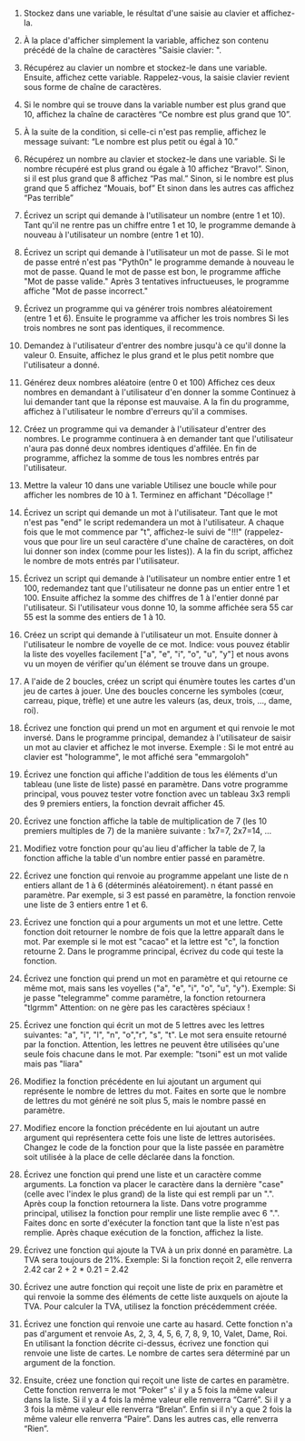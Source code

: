 1)  Stockez dans une variable, le résultat d'une saisie au clavier et affichez-la.

2)  À la place d'afficher simplement la variable, affichez son contenu précédé de la chaîne de caractères "Saisie clavier: ".

3)  Récupérez au clavier un nombre et stockez-le dans une variable.
    Ensuite, affichez cette variable.
    Rappelez-vous, la saisie clavier revient sous forme de chaîne de caractères.

4)  Si le nombre qui se trouve dans la variable number est plus grand que 10, affichez la chaîne de caractères “Ce nombre est plus grand que 10”.

5)  À la suite de la condition, si celle-ci n'est pas remplie, affichez le message suivant: “Le nombre est plus petit ou égal à 10.”

6)  Récupérez un nombre au clavier et stockez-le dans une variable.
    Si le nombre récupéré est plus grand ou égale à 10 affichez “Bravo!”.
    Sinon, si il est plus grand que 8 affichez “Pas mal.”
    Sinon, si le nombre est plus grand que 5 affichez “Mouais, bof”
    Et sinon dans les autres cas affichez “Pas terrible”

7)  Écrivez un script qui demande à l'utilisateur un nombre (entre 1 et 10).
    Tant qu'il ne rentre pas un chiffre entre 1 et 10, le programme demande à nouveau à l'utilisateur un nombre (entre 1 et 10).

8)  Écrivez un script qui demande à l'utilisateur un mot de passe.
    Si le mot de passe entré n'est pas "Pyth0n" le programme demande à nouveau le mot de passe.
    Quand le mot de passe est bon, le programme affiche "Mot de passe valide."
    Après 3 tentatives infructueuses, le programme affiche "Mot de passe incorrect."

9)  Écrivez un programme qui va générer trois nombres aléatoirement (entre 1 et 6).
    Ensuite le programme va afficher les trois nombres
    Si les trois nombres ne sont pas identiques, il recommence.

10) Demandez à l'utilisateur d'entrer des nombre jusqu'à ce qu'il donne la valeur 0.
    Ensuite, affichez le plus grand et le plus petit nombre que l'utilisateur a donné.

11) Générez deux nombres aléatoire (entre 0 et 100)
    Affichez ces deux nombres en demandant à l'utilisateur d'en donner la somme
    Continuez à lui demander tant que la réponse est mauvaise.
    A la fin du programme, affichez à l'utilisateur le nombre d'erreurs qu'il a commises.

12) Créez un programme qui va demander à l'utilisateur d'entrer des nombres.
    Le programme continuera à en demander tant que l'utilisateur n'aura pas donné deux nombres identiques d'affilée.
    En fin de programme, affichez la somme de tous les nombres entrés par l'utilisateur.

13) Mettre la valeur 10 dans une variable
    Utilisez une boucle while pour afficher les nombres de 10 à 1.
    Terminez en affichant "Décollage !"

14) Écrivez un script qui demande un mot à l'utilisateur.
    Tant que le mot n'est pas "end" le script redemandera un mot à l'utilisateur.
    A chaque fois que le mot commence par "t", affichez-le suivi de "!!!" (rappelez-vous que pour lire un seul caractère d'une chaîne de caractères, on doit lui donner son index (comme pour les listes)).
    A la fin du script, affichez le nombre de mots entrés par l'utilisateur.

15) Écrivez un script qui demande à l'utilisateur un nombre entier entre 1 et 100, redemandez tant que l'utilisateur ne donne pas un entier entre 1 et 100.
    Ensuite affichez la somme des chiffres de 1 à l'entier donné par l'utilisateur.
    Si l'utilisateur vous donne 10, la somme affichée sera 55 car 55 est la somme des entiers de 1 à 10.

16) Créez un script qui demande à l'utilisateur un mot.
    Ensuite donner à l'utilisateur le nombre de voyelle de ce mot.
    Indice: vous pouvez établir la liste des voyelles facilement ["a", "e", "i", "o", "u", "y"] et nous avons vu un moyen de vérifier qu'un élément se trouve dans un groupe.

17) A l'aide de 2 boucles, créez un script qui énumère toutes les cartes d'un jeu de cartes à jouer. Une des boucles concerne les symboles
    (cœur, carreau, pique, trèfle) et une autre les valeurs (as, deux, trois, …, dame, roi).

18) Écrivez une fonction qui prend un mot en argument et qui renvoie le mot inversé.
    Dans le programme principal, demandez à l'utilisateur de saisir un mot au clavier et affichez le mot inverse.
    Exemple : Si le mot entré au clavier est "hologramme", le mot affiché sera "emmargoloh"

19) Écrivez une fonction qui affiche l'addition de tous les éléments d'un tableau (une liste de liste) passé en paramètre.
    Dans votre programme principal, vous pouvez tester votre fonction avec un tableau 3x3 rempli des 9 premiers entiers, la fonction devrait afficher 45.

20) Écrivez une fonction affiche la table de multiplication de 7 (les 10 premiers multiples de 7) de la manière suivante : 1x7=7, 2x7=14, ...

21) Modifiez votre fonction pour qu'au lieu d'afficher la table de 7, la fonction affiche la table d'un nombre entier passé en paramètre.

22) Écrivez une fonction qui renvoie au programme appelant une liste de n entiers allant de 1 à 6 (déterminés aléatoirement). n étant passé en paramètre.
    Par exemple, si 3 est passé en paramètre, la fonction renvoie une liste de 3 entiers entre 1 et 6.

23) Écrivez une fonction qui a pour arguments un mot et une lettre. Cette fonction doit retourner le nombre de fois que la lettre apparaît dans le mot.
    Par exemple si le mot est "cacao" et la lettre est "c", la fonction retourne 2.
    Dans le programme principal, écrivez du code qui teste la fonction.

24) Écrivez une fonction qui prend un mot en paramètre et qui retourne ce même mot, mais sans les voyelles ("a", "e", "i", "o", "u", "y").
    Exemple: Si je passe "telegramme" comme paramètre, la fonction retournera "tlgrmm"
    Attention: on ne gère pas les caractères spéciaux !

25) Écrivez une fonction qui écrit un mot de 5 lettres avec les lettres suivantes: "a", "i", "l", "n", "o","r", "s", "t".
    Le mot sera ensuite retourné par la fonction.
    Attention, les lettres ne peuvent être utilisées qu'une seule fois chacune dans le mot.
    Par exemple: "tsoni" est un mot valide mais pas "liara"

26) Modifiez la fonction précédente en lui ajoutant un argument qui représente le nombre de lettres du mot.
    Faites en sorte que le nombre de lettres du mot généré ne soit plus 5, mais le nombre passé en paramètre.

27) Modifiez encore la fonction précédente en lui ajoutant un autre argument qui représentera cette fois une liste de lettres autorisées.
    Changez le code de la fonction pour que la liste passée en paramètre soit utilisée à la place de celle déclarée dans la fonction.

28) Écrivez une fonction qui prend une liste et un caractère comme arguments.
    La fonction va placer le caractère dans la dernière "case" (celle avec l'index le plus grand) de la liste qui est rempli par un ".".
    Après coup la fonction retournera la liste.
    Dans votre programme principal, utilisez la fonction pour remplir une liste remplie avec 6 ".".
    Faites donc en sorte d'exécuter la fonction tant que la liste n'est pas remplie.
    Après chaque exécution de la fonction, affichez la liste.

29) Écrivez une fonction qui ajoute la TVA à un prix donné en paramètre. La TVA sera toujours de 21%.
    Exemple: Si la fonction reçoit 2, elle renverra 2.42 car 2 + 2 * 0.21 = 2.42

30) Écrivez une autre fonction qui reçoit une liste de prix en paramètre et qui renvoie la somme des éléments de cette liste auxquels on ajoute la TVA.
    Pour calculer la TVA, utilisez la fonction précédemment créée.

31) Écrivez une fonction qui renvoie une carte au hasard.
    Cette fonction n'a pas d'argument et renvoie As, 2, 3, 4, 5, 6, 7, 8, 9, 10, Valet, Dame, Roi.
    En utilisant la fonction décrite ci-dessus, écrivez une fonction qui renvoie une liste de cartes. Le nombre de cartes sera déterminé par un argument de la fonction.

32) Ensuite, créez une fonction qui reçoit une liste de cartes en paramètre.
    Cette fonction renverra le mot “Poker” s' il y a 5 fois la même valeur dans la liste.
    Si il y a 4 fois la même valeur elle renverra “Carré”.
    Si il y a 3 fois la même valeur elle renverra “Brelan”.
    Enfin si il n'y a que 2 fois la même valeur elle renverra “Paire”.
    Dans les autres cas, elle renverra “Rien”.